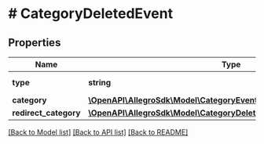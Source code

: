 # # CategoryDeletedEvent

## Properties

Name | Type | Description | Notes
------------ | ------------- | ------------- | -------------
**type** | **string** |  | [default to 'CATEGORY_DELETED']
**category** | [**\OpenAPI\AllegroSdk\Model\CategoryEventBaseCategory**](CategoryEventBaseCategory.md) |  |
**redirect_category** | [**\OpenAPI\AllegroSdk\Model\CategoryDeletedEventAllOfRedirectCategory**](CategoryDeletedEventAllOfRedirectCategory.md) |  | [optional]

[[Back to Model list]](../../README.md#models) [[Back to API list]](../../README.md#endpoints) [[Back to README]](../../README.md)
